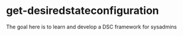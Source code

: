 # get-desiredstateconfiguration
The goal here is to learn and develop a DSC framework for sysadmins
